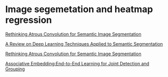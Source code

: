 # Image segemetation and heatmap regression

[Rethinking Atrous Convolution for Semantic Image Segmentation](https://github.com/fandulu/paper-notes/blob/master/notes_details/Rethinking%20Atrous%20Convolution%20for%20Semantic%20Image%20Segmentation.md)

[A Review on Deep Learning Techniques Applied to Semantic Segmentation](https://github.com/fandulu/paper-notes/blob/master/notes_details/A%20Review%20on%20Deep%20Learning%20Techniques%20Applied%20to%20Semantic%20Segmentation.md)

[Rethinking Atrous Convolution for Semantic Image Segmentation](https://github.com/fandulu/paper-notes/blob/master/notes_details/Rethinking%20Atrous%20Convolution%20for%20Semantic%20Image%20Segmentation.md)

[Associative Embedding:End-to-End Learning for Joint Detection and Grouping](https://github.com/fandulu/paper-notes/blob/master/notes_details/Associative%20Embedding.md)
